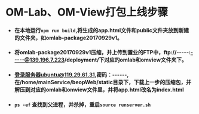 # OM-Lab、OM-View打包上线步骤

* #### 在本地运行`npm run build`,将生成的app.html文件和public文件夹放到新建的文件夹，如omlab-package20170929v1。
* #### 将omlab-package20170929v1压缩，并上传到置业的FTP中，ftp://-----:-----@139.196.7.223/deployment/下对应的omlab和omview文件夹下。
* #### 登录服务器ubuntu@119.29.61.31,密码：------,在/home/mainService/beopWeb/static目录下，下载上一步的压缩包，并解压到对应的omlab和omview文件里，并将app.html改名为index.html
* #### `ps -ef` 查找到父进程，并杀掉，重启`source runserver.sh`



